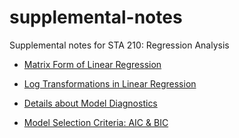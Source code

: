 # supplemental-notes

Supplemental notes for STA 210: Regression Analysis

- [Matrix Form of Linear Regression](https://github.com/STA210-Sp19/supplemental-notes/blob/master/regression-basics-matrix.pdf)
- [Log Transformations in Linear Regression](https://github.com/STA210-Sp19/supplemental-notes/blob/master/log-transformations.pdf)
- [Details about Model Diagnostics](https://github.com/STA210-Sp19/supplemental-notes/blob/master/model-diagnostics-matrix.pdf)

- [Model Selection Criteria: AIC & BIC](https://github.com/STA210-Sp19/supplemental-notes/blob/master/models-selection-criteria.pdf)
